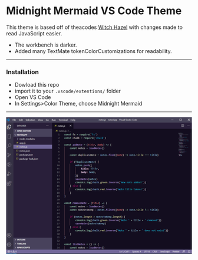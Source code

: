 # Midnight Mermaid VS Code Theme

This theme is based off of theacodes [Witch Hazel](https://github.com/theacodes/witchhazel) with changes made to read JavaScript easier.
  - The workbench is darker.
  - Added many TextMate tokenColorCustomizations for readability. 
  
---
### Installation

- Dowload this repo
- import it to your `.vscode/extentions/` folder
- Open VS Code
- In Settings>Color Theme, choose Midnight Mermaid

---

![Preview](./preview.png)
